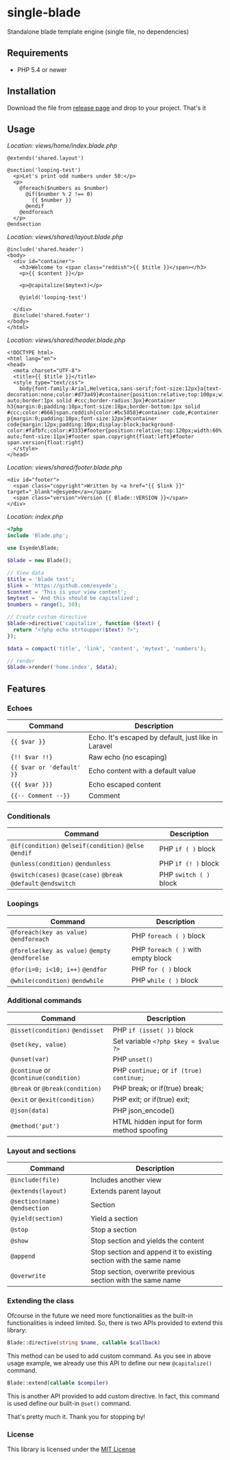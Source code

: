 # single-blade
Standalone blade template engine (single file, no dependencies)



## Requirements
*  PHP 5.4 or newer



## Installation
Download the file from 
[release page](https://github.com/esyede/single-blade/releases) 
and drop to your project. That's it



## Usage

_Location: views/home/index.blade.php_
```blade
@extends('shared.layout')

@section('looping-test')
  <p>Let's print odd numbers under 50:</p>
  <p>
    @foreach($numbers as $number)
      @if($number % 2 !== 0)
        {{ $number }} 
      @endif
    @endforeach
  </p>
@endsection
```


_Location: views/shared/layout.blade.php_
```blade
@include('shared.header')
<body>
  <div id="container">
    <h3>Welcome to <span class="reddish">{{ $title }}</span></h3>
    <p>{{ $content }}</p>
    
    <p>@capitalize($mytext)</p>
    
    @yield('looping-test')

  </div>
  @include('shared.footer')
</body>
</html>
```


_Location: views/shared/header.blade.php_
```blade
<!DOCTYPE html>
<html lang="en">
<head>
  <meta charset="UTF-8">
  <title>{{ $title }}</title>
  <style type="text/css">
    body{font-family:Arial,Helvetica,sans-serif;font-size:12px}a{text-decoration:none;color:#d73a49}#container{position:relative;top:100px;width:60%;margin:0 auto;border:1px solid #ccc;border-radius:3px}#container h3{margin:0;padding:10px;font-size:18px;border-bottom:1px solid #ccc;color:#666}span.reddish{color:#bc5858}#container code,#container p{margin:0;padding:10px;font-size:12px}#container code{margin:12px;padding:10px;display:block;background-color:#fafbfc;color:#333}#footer{position:relative;top:120px;width:60%;margin:0 auto;font-size:11px}#footer span.copyright{float:left}#footer span.version{float:right}
  </style>
</head>
```


_Location: views/shared/footer.blade.php_
```blade
<div id="footer">
  <span class="copyright">Written by <a href="{{ $link }}" target="_blank">@esyede</a></span>
  <span class="version">Version {{ Blade::VERSION }}</span>
</div>
```


_Location: index.php_
```php
<?php
include 'Blade.php';

use Esyede\Blade;

$blade = new Blade();

// View data
$title = 'blade test';
$link = 'https://github.com/esyede';
$content = 'This is your view content';
$mytext = 'And this should be capitalized';
$numbers = range(1, 50);

// Create custom directive
$blade->directive('capitalize', function ($text) {
  return "<?php echo strtoupper($text) ?>";
});

$data = compact('title', 'link', 'content', 'mytext', 'numbers');

// render
$blade->render('home.index', $data);
```



## Features


### Echoes

| Command                    | Description                                           |
| -------------------------- | ----------------------------------------------------- |
| `{{ $var }}`               | Echo. It's escaped by default, just like in Laravel   |
| `{!! $var !!}`             | Raw echo (no escaping)                                |
| `{{ $var or 'default' }}`  | Echo content with a default value                     |
| `{{{ $var }}}`             | Echo escaped content                                  |
| `{{-- Comment --}}`        | Comment                                               |



### Conditionals

| Command                                                         | Description             |
| --------------------------------------------------------------- | ----------------------- |
| `@if(condition)` `@elseif(condition)` `@else` `@endif`          | PHP `if ( )` block      |
| `@unless(condition)` `@endunless`                               | PHP `if (! )` block     |
| `@switch(cases)` `@case(case)` `@break` `@default` `@endswitch` | PHP `switch ( )` block  |



### Loopings

| Command                                         | Description                        |
| ----------------------------------------------- | ---------------------------------- |
| `@foreach(key as value)` `@endforeach`          | PHP `foreach ( )` block            |
| `@forelse(key as value)` `@empty` `@endforelse` | PHP `foreach ( )` with empty block |
| `@for(i=0; i<10; i++)` `@endfor`                | PHP `for ( )` block                |
| `@while(condition)` `@endwhile`                 | PHP `while ( )` block              |



### Additional commands

| Command                               | Description                                |
| ------------------------------------- | ------------------------------------------ |
| `@isset(condition)` `@endisset`       | PHP `if (isset( ))` block                  |
| `@set(key, value)`                    | Set variable `<?php $key = $value ?>`      |
| `@unset(var)`                         | PHP `unset()`                              |
| `@continue` or `@continue(condition)` | PHP `continue;` or `if (true) continue;`   |
| `@break` or `@break(condition)`       | PHP break; or if(true) break;              |
| `@exit` or `@exit(condition)`         | PHP exit; or if(true) exit;                |
| `@json(data)`                         | PHP json_encode()                          |
| `@method('put')`                      | HTML hidden input for form method spoofing |



### Layout and sections

| Command                         | Description                                                        |
| ------------------------------- | ------------------------------------------------------------------ |
| `@include(file)`                | Includes another view                                              |
| `@extends(layout)`              | Extends parent layout                                              |
| `@section(name)` `@endsection`  | Section                                                            |
| `@yield(section)`               | Yield a section                                                    |
| `@stop`                         | Stop a section                                                     |
| `@show`                         | Stop section and yields the content                                |
| `@append`                       | Stop section and append it to existing section with the same name  |
| `@overwrite`                    | Stop section, overwrite previous section with the same name        |



### Extending the class

Ofcourse in the future we need more functionalities as the built-in functionalities is indeed limited. 
So, there is two APIs provided to extend this library:

```php
Blade::directive(string $name, callable $callback)
```


This method can be used to add custom command. As you see in above usage example, 
we already use this API to define our new `@capitalize()` command.


```php
Blade::extend(callable $compiler)
```


This is another API provided to add custom directive. In fact, this command is used define our 
built-in `@set()` command.


That's pretty much it. Thank you for stopping by!



### License

This library is licensed under the [MIT License](http://opensource.org/licenses/MIT)
